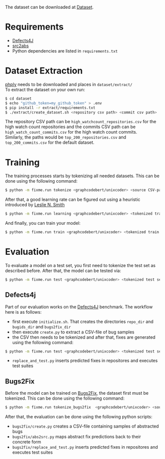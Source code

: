 The dataset can be downloaded at [Dataset](https://bonndata.uni-bonn.de/dataset.xhtml?persistentId=doi%3A10.60507%2FFK2%2FO54LWP&version=DRAFT).

# Requirements

- [Defects4J](https://github.com/rjust/defects4j)
- [src2abs](https://github.com/micheletufano/src2abs)
- Python dependencies are listed in `requirements.txt`

# Dataset Extraction
[phply](https://github.com/viraptor/phply) needs to be downloaded and places in `dataset/extract/`\
To extract the dataset on your own run:

```bash
$ cd dataset
$ echo "github_token=my_github_token" > .env
$ pip install -r extract/requirements.txt
$ ./extract/create_dataset.sh <repository csv path> <commit csv path>
```

The repository CSV path can be `high_watchcount_repositories.csv` for the high watch count repositories and the commits CSV path can be `high_watch_count_commits.csv` for the high watch count commits. \
Similarly, the paths would be `top_200_repositories.csv` and `top_200_commits.csv` for the default dataset.

# Training

The training processes starts by tokenizing all needed datasets. This can be done using the following command:
```bash
$ python -m fixme.run tokenize <graphcodebert/unixcoder> <source CSV-path> <CSV-path to save tokenized dataset>
```

After that, a good learning rate can be figured out using a heuristic introduced by [Leslie N. Smith](https://ieeexplore.ieee.org/abstract/document/7926641)
```bash
$ python -m fixme.run learning <graphcodebert/unixcoder> <tokenized train path>
```

And finally, you can train your model:
```bash
$ python -m fixme.run train <graphcodebert/unixcoder> <tokenized train path> <tokenized valid path> <ouput directory> <learning rate>
```

# Evaluation

To evaluate a model on a test set, you first need to tokenize the test set as described before.
After that, the model can be tested via:
```bash
$ python -m fixme.run test <graphcodebert/unixcoder> <tokenized test set> <output directory> <path to loaded model>
```

## Defects4j

Part of our evaluation works on the [Defects4J](https://github.com/rjust/defects4j) benchmark. The workflow here is as follows:
- first execute `initialize.sh`. That creates the directories `repo_dir` and `bugids_dir` and `bugs2fix_dir`
- then execute `create.py` to extract a CSV-file of bug samples
- the CSV then needs to be tokenized and after that, fixes are generated using the following command:
```bash
$ python -m fixme.run test <graphcodebert/unixcoder> <tokenized test set> <output directory> <path to loaded model>
```
- `replace_and_test.py` inserts predicted fixes in repositores and executes test suites

## Bugs2Fix

Before the model can be trained on [Bugs2Fix](https://sites.google.com/view/learning-fixes), the dataset first must be tokenized. This can be done using the following command:
```bash
$ python -m fixme.run tokenize_bugs2fix  <graphcodebert/unixcoder> <source path>,<target path> <CSV-path to save tokenized dataset>
```
After that, the evaluation can be done using the following python scripts:
- `bugs2fix/create.py` creates a CSV-file containing samples of abstracted bugs
- `bugs2fix/abs2src.py` maps abstract fix predictions back to their concrete form
- `bugs2fix/replace_and_test.py` inserts predicted fixes in repositores and executes test suites

